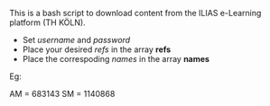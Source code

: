 This is a bash script to download content from the ILIAS e-Learning platform (TH KÖLN).

  * Set *username* and *password*
  * Place your desired *refs* in the array __refs__
  * Place the correspoding *names* in the array __names__

Eg:

AM  = 683143
SM  = 1140868
